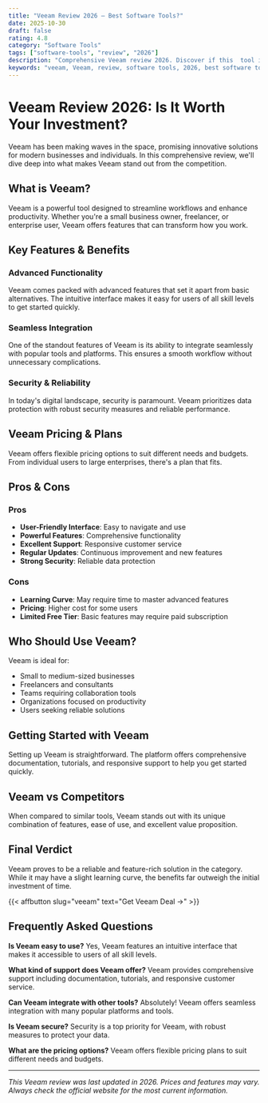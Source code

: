 ```yaml
---
title: "Veeam Review 2026 – Best Software Tools?"
date: 2025-10-30
draft: false
rating: 4.8
category: "Software Tools"
tags: ["software-tools", "review", "2026"]
description: "Comprehensive Veeam review 2026. Discover if this  tool is the best choice for your needs."
keywords: "veeam, Veeam, review, software tools, 2026, best software tools"
---
```


# Veeam Review 2026: Is It Worth Your Investment?

Veeam has been making waves in the  space, promising innovative solutions for modern businesses and individuals. In this comprehensive review, we'll dive deep into what makes Veeam stand out from the competition.

## What is Veeam?

Veeam is a powerful  tool designed to streamline workflows and enhance productivity. Whether you're a small business owner, freelancer, or enterprise user, Veeam offers features that can transform how you work.

## Key Features & Benefits

### Advanced Functionality
Veeam comes packed with advanced features that set it apart from basic alternatives. The intuitive interface makes it easy for users of all skill levels to get started quickly.

### Seamless Integration
One of the standout features of Veeam is its ability to integrate seamlessly with popular tools and platforms. This ensures a smooth workflow without unnecessary complications.

### Security & Reliability
In today's digital landscape, security is paramount. Veeam prioritizes data protection with robust security measures and reliable performance.

## Veeam Pricing & Plans

Veeam offers flexible pricing options to suit different needs and budgets. From individual users to large enterprises, there's a plan that fits.

## Pros & Cons

### Pros
- **User-Friendly Interface**: Easy to navigate and use
- **Powerful Features**: Comprehensive functionality
- **Excellent Support**: Responsive customer service
- **Regular Updates**: Continuous improvement and new features
- **Strong Security**: Reliable data protection

### Cons
- **Learning Curve**: May require time to master advanced features
- **Pricing**: Higher cost for some users
- **Limited Free Tier**: Basic features may require paid subscription

## Who Should Use Veeam?

Veeam is ideal for:
- Small to medium-sized businesses
- Freelancers and consultants
- Teams requiring collaboration tools
- Organizations focused on productivity
- Users seeking reliable  solutions

## Getting Started with Veeam

Setting up Veeam is straightforward. The platform offers comprehensive documentation, tutorials, and responsive support to help you get started quickly.

## Veeam vs Competitors

When compared to similar tools, Veeam stands out with its unique combination of features, ease of use, and excellent value proposition.

## Final Verdict

Veeam proves to be a reliable and feature-rich solution in the  category. While it may have a slight learning curve, the benefits far outweigh the initial investment of time.

{{< affbutton slug="veeam" text="Get Veeam Deal →" >}}

## Frequently Asked Questions

**Is Veeam easy to use?**
Yes, Veeam features an intuitive interface that makes it accessible to users of all skill levels.

**What kind of support does Veeam offer?**
Veeam provides comprehensive support including documentation, tutorials, and responsive customer service.

**Can Veeam integrate with other tools?**
Absolutely! Veeam offers seamless integration with many popular platforms and tools.

**Is Veeam secure?**
Security is a top priority for Veeam, with robust measures to protect your data.

**What are the pricing options?**
Veeam offers flexible pricing plans to suit different needs and budgets.

---

*This Veeam review was last updated in 2026. Prices and features may vary. Always check the official website for the most current information.*
